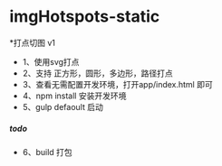 # imgHotspots-static

*打点切图 v1

* 1、使用svg打点
* 2、支持 正方形，圆形，多边形，路径打点
* 3、查看无需配置开发环境，打开app/index.html 即可
* 4、npm install 安装开发环境
* 5、gulp defaoult 启动

##### todo
* 6、build 打包

